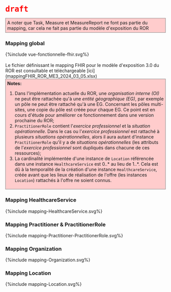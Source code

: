 <code><span style="color: #ff0000;font-weight:bold;font-size: x-large;">draft</span></code>

<p style="background-color: #ffcccc; border:1px solid grey; padding: 5px; max-width: 790px;">
A noter que Task, Measure et MeasureReport ne font pas partie du mapping, car cela ne fait pas partie du modèle d'exposition du ROR
</p>

### Mapping global

<div>{%include vue-fonctionnelle-fhir.svg%}</div>
<br>
Le fichier définissant le mapping FHIR pour le modèle d'exposition 3.0 du ROR est consultable et téléchargeable [ici](mappingFHIR_ROR_ME3_2024_03_05.xlsx)

<div style="background-color: #ffcccc; border:1px solid grey; padding: 5px; max-width: 790px;">
<b>Notes:</b>
    <ol>
        <li>Dans l'implémentation actuelle du ROR, une <i>organisation interne (OI)</i> ne peut être rattachée qu'à une <i>entité géographique (EG)</i>, par exemple un pôle ne peut être rattaché qu'à une EG. Concernant les pôles multi-sites, une copie du pôle est créée pour chaque EG. Ce point est en cours d'étude pour améliorer ce fonctionnement dans une version prochaine du ROR;</li>
        <li><code>PractitionerRole</code> contient l'<i>exercice professionnel</i> et la <i>situation opérationnelle</i>. Dans le cas ou l'<i>exercice professionnel</i> est rattaché à plusieurs <i>situations opérationnelles</i>, alors il aura autant d'instance <code>PractitionerRole</code> qu'il y a de <i>situations opérationnelles</i> (les attributs de l'<i>exercice professionnel</i> sont dupliqués dans chacune de ces ressources);</li>
        <li>La cardinalité implémentée d'une instance de <code>Location</code> référencée dans une instance <code>HealthcareService</code> est 0..* au lieu de 1..*. Cela est dû à la temporalité de la création d'une instance <code>HealthcareService</code>, créée avant que les lieux de réalisation de l'offre (les instances <code>Location</code>) rattachés à l'offre ne soient connus.</li>
    </ol>
</div>

### Mapping HealthcareService

<div>{%include mapping-HealthcareService.svg%}</div>


### Mapping Practitioner & PractitionerRole

<div>{%include mapping-Practitioner-PractitionerRole.svg%}</div>


### Mapping Organization

<div>{%include mapping-Organization.svg%}</div>


### Mapping Location

<div>{%include mapping-Location.svg%}</div>
